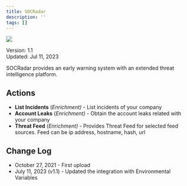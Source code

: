 ```yaml
---
title: SOCRadar
description: ''
tags: []
---
```


![](/img/platform-services/automation-service/app-central/logos/socradar.png)

Version: 1.1  
Updated: Jul 11, 2023

SOCRadar provides an early warning system with an extended threat intelligence platform.

## Actions

* **List Incidents** (*Enrichment) -* List incidents of your company
* **Account Leaks** (*Enrichment) -* Obtain the account leaks related with your company
* **Threat Feed** (*Enrichment) -* Provides Threat Feed for selected feed sources. Feed can be ip address, hostname, hash, url

## Change Log

* October 27, 2021 - First upload
* July 11, 2023 (v1.1) - Updated the integration with Environmental Variables
